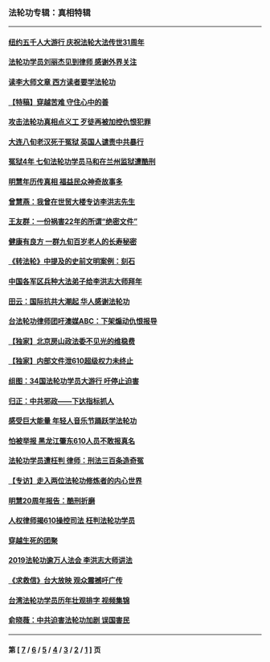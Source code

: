### 法轮功专辑：真相特辑
---
#### [纽约五千人大游行 庆祝法轮大法传世31周年](../../pages/nf4389/n13995110.md?09170430) 
#### [法轮功学员刘丽杰见到律师 感谢外界关注](../../pages/nf4389/n13927012.md?09170430) 
#### [读李大师文章 西方读者要学法轮功](../../pages/nf4389/n13925142.md?09170430) 
#### [【特稿】穿越苦难 守住心中的善](../../pages/nf4389/n13784979.md?09170430) 
#### [攻击法轮功真相点义工 歹徒再被加控仇恨犯罪](../../pages/nf4389/n13601019.md?09170430) 
#### [大连八旬老汉死于冤狱 英国人谴责中共暴行](../../pages/nf4389/n13480118.md?09170430) 
#### [冤狱4年 七旬法轮功学员马和在兰州监狱遭酷刑](../../pages/nf4389/n13304688.md?09170430) 
#### [明慧年历传真相 福益民众神奇故事多](../../pages/nf4389/n13294545.md?09170430) 
#### [曾慧燕：我曾在世贸大楼专访李洪志先生](../../pages/nf4389/n12898729.md?09170430) 
#### [王友群：一份祸害22年的所谓“绝密文件”](../../pages/nf4389/n12871750.md?09170430) 
#### [健康有良方 一群九旬百岁老人的长寿秘密](../../pages/nf4389/n12847475.md?09170430) 
#### [《转法轮》中提及的史前文明案例：刻石](../../pages/nf4389/n12758577.md?09170430) 
#### [中国各军区兵种大法弟子给李洪志大师拜年](../../pages/nf4389/n12750047.md?09170430) 
#### [田云：国际抗共大潮起 华人感谢法轮功](../../pages/nf4389/n12357708.md?09170430) 
#### [台法轮功律师团吁澳媒ABC：下架煽动仇恨报导](../../pages/nf4389/n12279917.md?09170430) 
#### [【独家】北京房山政法委不见光的维稳费](../../pages/nf4389/n12031979.md?09170430) 
#### [【独家】内部文件泄610超级权力未终止](../../pages/nf4389/n12023895.md?09170430) 
#### [组图：34国法轮功学员大游行 吁停止迫害](../../pages/nf4389/n11492658.md?09170430) 
#### [归正：中共邪政——下达指标抓人](../../pages/nf4389/n11474770.md?09170430) 
#### [感受巨大能量 年轻人音乐节踊跃学法轮功](../../pages/nf4389/n11441981.md?09170430) 
#### [怕被举报 黑龙江肇东610人员不敢报真名](../../pages/nf4389/n11436499.md?09170430) 
#### [法轮功学员遭枉判 律师：刑法三百条造奇冤](../../pages/nf4389/n11433943.md?09170430) 
#### [【专访】走入两位法轮功修炼者的内心世界](../../pages/nf4389/n11415623.md?09170430) 
#### [明慧20周年报告：酷刑折磨](../../pages/nf4389/n11387954.md?09170430) 
#### [人权律师揭610操控司法 枉判法轮功学员](../../pages/nf4389/n11313370.md?09170430) 
#### [穿越生死的团聚](../../pages/nf4389/n11258922.md?09170430) 
#### [2019法轮功逾万人法会 李洪志大师讲法](../../pages/nf4389/n11265303.md?09170430) 
#### [《求救信》台大放映 观众震撼吁广传](../../pages/nf4389/n10922251.md?09170430) 
#### [台湾法轮功学员历年壮观排字 视频集锦](../../pages/nf4389/n10878789.md?09170430) 
#### [俞晓薇：中共迫害法轮功加剧 误国害民](../../pages/nf4389/n10859260.md?09170430) 

---
#### 第 [ [7](./7.md?09170430) / [6](./6.md?09170430) / [5](./5.md?09170430) / [4](./4.md?09170430) / [3](./3.md?09170430) / [2](./2.md?09170430) / [1](./1.md?09170430) ] 页
